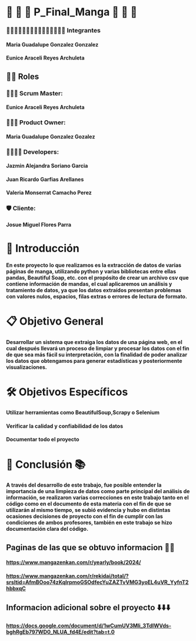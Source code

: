 # 👘 👺 👹 P_Final_Manga 🐉 🧝 🥷

### 👨🏻‍💻👩🏻‍💻👩🏻‍💻👩🏻‍💻👩🏻‍💻 Integrantes
#### Maria Guadalupe Gonzalez Gonzalez
#### Eunice Araceli Reyes Archuleta


## 📖🧠 Roles
### 👩🏻‍💼 Scrum Master:
#### Eunice Araceli Reyes Archuleta 
### 👩🏻‍💼 Product Owner: 
#### Maria Guadalupe Gonzalez Gozalez
### 🧑‍🧑‍🧒‍🧒 Developers: 
#### Jazmin Alejandra Soriano Garcia
#### Juan Ricardo Garfias Arellanes
#### Valeria Monserrat Camacho Perez
### 🛡️ Cliente: 
#### Josue Miguel Flores Parra




# 💬 Introducción
#### En este proyecto lo que realizamos es la extracción de datos de varias páginas de manga, utilizando python y varias bibliotecas entre ellas pandas, Beautiful Soap, etc. con el propósito de crear un archivo csv que contiene información de mandas, el cual aplicaremos un análisis y tratamiento de datos, ya que los datos extraídos presentan problemas con valores nulos, espacios, filas extras o errores de lectura de formato.

# 📋 Objetivo General
#### Desarrollar un sistema que extraiga los datos de una página web, en el cual después llevará un proceso de limpiar y procesar los datos con el fin de que sea más fácil su interpretación, con la finalidad de poder analizar los datos que obtengamos para generar estadísticas y posteriormente visualizaciones.

# 🛠️ Objetivos Específicos
#### Utilizar herramientas como BeautifulSoup,Scrapy o Selenium
#### Verificar la calidad y confiabilidad de los datos
#### Documentar todo el proyecto




# 🧠 Conclusión 📚
#### A través del desarrollo de este trabajo, fue posible entender la importancia de una limpieza de datos como parte principal del análisis de información, se realizaron varias correcciones en este trabajo tanto en el código como en el documento de esta materia con el fin de que se utilizarán al mismo tiempo, se subió evidencia y hubo en distintas ocasiones decisiones de proyecto con el fin de cumplir con las condiciones de ambos profesores, también en este trabajo se hizo documentación clara del código.


## Paginas de las que se obtuvo informacion 🏯🎴
#### https://www.mangazenkan.com/r/yearly/book/2024/
#### https://www.mangazenkan.com/r/rekidai/total/?srsltid=AfmBOoo74zKqIrpmoGSOdfecYuZAZTvVMG3yoEL4uVR_YyfnT2hbbxqC

##  Informacion adicional sobre el proyecto ⬇️⬇️⬇️
#### https://docs.google.com/document/d/1wCumUV3Mli_3TdIWVds-bghRgEb797WD0_NLUA_fd4E/edit?tab=t.0

